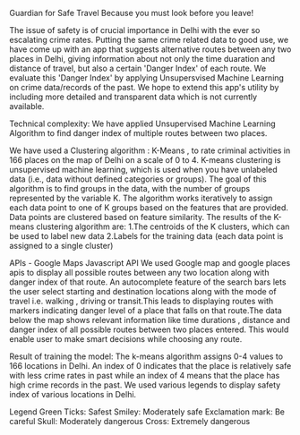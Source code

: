 Guardian for Safe Travel
Because you must look before you leave!

The issue of safety is of crucial importance in Delhi with the ever so escalating crime rates. Putting the same crime related data to good use, we have come up with an app that suggests alternative routes between any two places in Delhi, giving information about not only the time duaration and distance of travel, but also a certain 'Danger Index' of each route. We evaluate this 'Danger Index' by applying Unsupersvised Machine Learning on crime data/records of the past. We hope to extend this app's utility by including more detailed and transparent data which is not currently available.

Technical complexity:
We have applied Unsupervised Machine Learning Algorithm to find danger index of multiple routes between two places.

We have used a Clustering algorithm : K-Means , to rate criminal activities in 166 places on the map of Delhi on a scale of 0 to 4. K-means clustering is unsupervised machine learning, which is used when you have unlabeled data (i.e., data without defined categories or groups). The goal of this algorithm is to find groups in the data, with the number of groups represented by the variable K. The algorithm works iteratively to assign each data point to one of K groups based on the features that are provided. Data points are clustered based on feature similarity. The results of the K-means clustering algorithm are: 1.The centroids of the K clusters, which can be used to label new data 2.Labels for the training data (each data point is assigned to a single cluster)

APIs - Google Maps Javascript API
We used Google map and google places apis to display all possible routes between any two location along with danger index of that route. An autocomplete feature of the search bars lets the user select starting and destination locations along with the mode of travel i.e. walking , driving or transit.This leads to displaying routes with markers indicating danger level of a place that falls on that route.The data below the map shows relevant information like time durations , distance and danger index of all possible routes between two places entered. This would enable user to make smart decisions while choosing any route.

Result of training the model:
The k-means algorithm assigns 0-4 values to 166 locations in Delhi. An index of 0 indicates that the place is relatively safe with less crime rates in past while an index of 4 means that the place has high crime records in the past. We used various legends to display safety index of various locations in Delhi.

Legend
Green Ticks: Safest
Smiley: Moderately safe
Exclamation mark: Be careful
Skull: Moderately dangerous
Cross: Extremely dangerous
